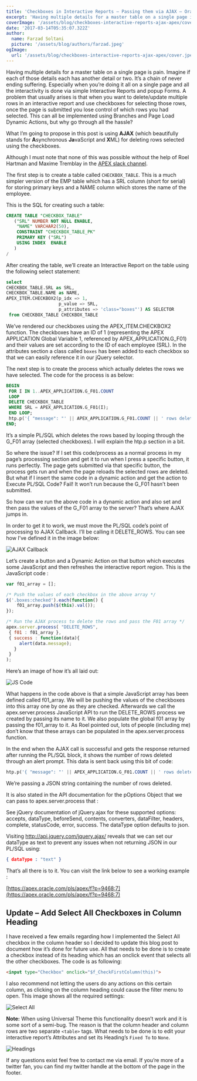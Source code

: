 ```yaml
---
title: 'Checkboxes in Interactive Reports – Passing them via AJAX – Oracle APEX'
excerpt: 'Having multiple details for a master table on a single page is pain. Imagine if each of those details each has another detail or two. It’s a chain of never ending suffering. Especially when you’re doing it all on a single page and all the in...'
coverImage: '/assets/blog/checkboxes-interactive-reports-ajax-apex/cover.jpeg'
date: '2017-03-14T05:35:07.322Z'
author:
  name: Farzad Soltani
  picture: '/assets/blog/authors/farzad.jpeg'
ogImage:
  url: '/assets/blog/checkboxes-interactive-reports-ajax-apex/cover.jpeg'
---
```


Having multiple details for a master table on a single page is pain. Imagine if each of those details each has another detail or two. It’s a chain of never ending suffering. Especially when you’re doing it all on a single page and all the interactivity is done via simple Interactive Reports and popup Forms. A problem that usually arises is that when you want to delete/update multiple rows in an interactive report and use checkboxes for selecting those rows, once the page is submitted you lose control of which rows you had selected. This can all be implemented using Branches and Page Load Dynamic Actions, but why go through all the hassle?

What I’m going to propose in this post is using **AJAX** (which beautifully stands for **A**synchronous **Ja**vaScript and **X**ML) for deleting rows selected using the checkboxes.

Although I must note that none of this was possible without the help of Roel Hartman and Maxime Tremblay in the [APEX slack channel](https://orclapex.slack.com/).

The first step is to create a table called `CHECKBOX_TABLE`. This is a much simpler version of the EMP table which has a SRL column (short for serial) for storing primary keys and a NAME column which stores the name of the employee.

This is the SQL for creating such a table:

```sql
CREATE TABLE "CHECKBOX_TABLE"
   ("SRL" NUMBER NOT NULL ENABLE,
    "NAME" VARCHAR2(50),
    CONSTRAINT "CHECKBOX_TABLE_PK"
    PRIMARY KEY ("SRL")
    USING INDEX  ENABLE
   )
/
```

After creating the table, we’ll create an Interactive Report on the table using the following select statement:

```sql
select 
CHECKBOX_TABLE.SRL as SRL,
CHECKBOX_TABLE.NAME as NAME,
APEX_ITEM.CHECKBOX2(p_idx => 1, 
                    p_value => SRL,
                    p_attributes => 'class="boxes"') AS SELECTOR
 from CHECKBOX_TABLE CHECKBOX_TABLE
```

We’ve rendered our checkboxes using the APEX_ITEM.CHECKBOX2 function. The checkboxes have an ID of 1 (representing the APEX APPLICATION Global Variable 1, referenced by APEX_APPLICATION.G_F01) and their values are set according to the ID of each employee (SRL). In the attributes section a class called `boxes` has been added to each checkbox so that we can easily reference it in our jQuery selector.

The next step is to create the process which actually deletes the rows we have selected. The code for the process is as below:

```sql
BEGIN
 FOR I IN 1..APEX_APPLICATION.G_F01.COUNT 
 LOOP
 DELETE CHECKBOX_TABLE
 WHERE SRL = APEX_APPLICATION.G_F01(I);
 END LOOP;
 htp.p('{ "message": "' || APEX_APPLICATION.G_F01.COUNT || ' rows deleted" }');
END;
```

It’s a simple PL/SQL which deletes the rows based by looping through the G_F01 array (selected checkboxes). I will explain the htp.p section in a bit.

So where the issue? If I set this code/process as a normal process in my page’s processing section and get it to run when I press a specific button, it runs perfectly. The page gets submitted via that specific button, the process gets run and when the page reloads the selected rows are deleted. But what if I insert the same code in a dynamic action and get the action to Execute PL/SQL Code? Fail! It won’t run because the G_F01 hasn’t been submitted.

So how can we run the above code in a dynamic action and also set and then pass the values of the G_F01 array to the server? That’s where AJAX jumps in.

In order to get it to work, we must move the PL/SQL code’s point of processing to AJAX Callback. I’ll be calling it DELETE_ROWS. You can see how I’ve defined it in the image below:

![AJAX Callback](/assets/blog/checkboxes-interactive-reports-ajax-apex/ajax-callback.png)

Let’s create a button and a Dynamic Action on that button which executes some JavaScript and then refreshes the interactive report region. This is the JavaScript code :

```js
var f01_array = [];

/* Push the values of each checkbox in the above array */
$('.boxes:checked').each(function() {
    f01_array.push($(this).val());
});

/* Run the AJAX process to delete the rows and pass the F01 array */
apex.server.process( "DELETE_ROWS",
 { f01 : f01_array },
 { success : function(data){
     alert(data.message);
   }
 }
);
```

Here’s an image of how it’s all laid out:

![JS Code](/assets/blog/checkboxes-interactive-reports-ajax-apex/javascript-code.png)

What happens in the code above is that a simple JavaScript array has been defined called f01_array. We will be pushing the values of the checkboxes into this array one by one as they are checked. Afterwards we call the apex.server.process JavaScript API  to run the DELETE_ROWS process we created by passing its name to it. We also populate the global f01 array by passing the f01_array to it. As Roel pointed out, lots of people (including me) don’t know that these arrays can be populated in the apex.server.process function.

In the end when the AJAX call is successful and gets the response returned after running the PL/SQL block, it shows the number of rows deleted through an alert prompt. This data is sent back using this bit of code:

```sql
htp.p('{ "message": "' || APEX_APPLICATION.G_F01.COUNT || ' rows deleted" }');
```

We’re passing a JSON string containing the number of rows deleted.

It is also stated in the API documentation for the pOptions Object that we can pass to apex.server.process that :

See jQuery documentation of jQuery.ajax for these supported
options: accepts, dataType, beforeSend, contents,
converters, dataFilter, headers, complete, statusCode,
error, success. The dataType option defaults to json.

Visiting http://api.jquery.com/jquery.ajax/ reveals that we can set our dataType as text to prevent any issues when not returning JSON in our PL/SQL using:

```json
{ dataType : "text" }
```

That’s all there is to it. You can visit the link below to see a working example :

[https://apex.oracle.com/pls/apex/f?p=9468:7](https://apex.oracle.com/pls/apex/f?p=9468:7)

## Update – Add Select All Checkboxes in Column Heading

I have received a few emails regarding how I implemented the Select All checkbox in the column header so I decided to update this blog post to document how it’s done for future use. All that needs to be done is to create a checkbox instead of its heading which has an onclick event that selects all the other checkboxes. The code is as following:

```html
<input type="Checkbox" onclick="$f_CheckFirstColumn(this)">
```

I also recommend not letting the users do any actions on this certain column, as clicking on the column heading could cause the filter menu to open. This image shows all the required settings:

![Select All](/assets/blog/checkboxes-interactive-reports-ajax-apex/select-all-checkboxes.png)

**Note:** When using Universal Theme this functionality doesn’t work and it is some sort of a semi-bug. The reason is that the column header and column rows are two separate `<table>` tags. What needs to be done is to edit your interactive report’s Attributes and set its Heading’s `Fixed To` to `None`.

![Headings](/assets/blog/checkboxes-interactive-reports-ajax-apex/attributes-fixed-to.png)

If any questions exist feel free to contact me via email. If you’re more of a twitter fan, you can find my twitter handle at the bottom of the page in the footer.
